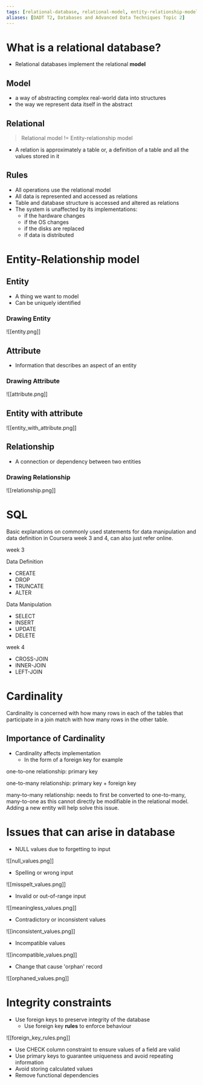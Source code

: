 ```yaml
---
tags: [relational-database, relational-model, entity-relationship-model, SQL, cardinality, integrity-constraint]
aliases: [DADT T2, Databases and Advanced Data Techniques Topic 2]
---
```


# What is a relational database?

- Relational databases implement the relational <b>model</b>

## Model

- a way of abstracting complex real-world data into structures
- the way we represent data itself in the abstract

## Relational

> Relational model != Entity-relationship model

- A relation is approximately a table or, a definition of a table and all the values stored in it

## Rules

- All operations use the relational model
- All data is represented and accessed as relations
- Table and database structure is accessed and altered as relations
- The system is unaffected by its implementations:
	- if the hardware changes
	- if the OS changes
	- if the disks are replaced
	- if data is distributed

# Entity-Relationship model

## Entity

- A thing we want to model
- Can be uniquely identified

### Drawing Entity

![[entity.png]]

## Attribute

- Information that describes an aspect of an entity

### Drawing Attribute

![[attribute.png]]

## Entity with attribute

![[entity_with_attribute.png]]

## Relationship

- A connection or dependency between two entities

### Drawing Relationship

![[relationship.png]]

# SQL

Basic explanations on commonly used statements for data manipulation and data definition in Coursera week 3 and 4, can also just refer online.

week 3

Data Definition
- CREATE
- DROP
- TRUNCATE
- ALTER

Data Manipulation
- SELECT
- INSERT
- UPDATE
- DELETE

week 4
- CROSS-JOIN
- INNER-JOIN
- LEFT-JOIN

# Cardinality

Cardinality is concerned with how many rows in each of the tables that participate in a join match with how many rows in the other table.

## Importance of Cardinality
- Cardinality affects implementation
	- In the form of a foreign key for example

one-to-one relationship: primary key

one-to-many relationship: primary key + foreign key

many-to-many relationship: needs to first be converted to one-to-many, many-to-one as this cannot directly be modifiable in the relational model. Adding a new entity will help solve this issue.

# Issues that can arise in database

- NULL values due to forgetting to input

![[null_values.png]]

- Spelling or wrong input

![[misspelt_values.png]]

- Invalid or out-of-range input

![[meaningless_values.png]]

- Contradictory or inconsistent values

![[inconsistent_values.png]]

- Incompatible values

![[incompatible_values.png]]

- Change that cause 'orphan' record

![[orphaned_values.png]]

# Integrity constraints

- Use foreign keys to preserve integrity of the database
	- Use foreign key <b>rules</b> to enforce behaviour

![[foreign_key_rules.png]]

- Use CHECK column constraint to ensure values of a field are valid
- Use primary keys to guarantee uniqueness and avoid repeating information
- Avoid storing calculated values
- Remove functional dependencies